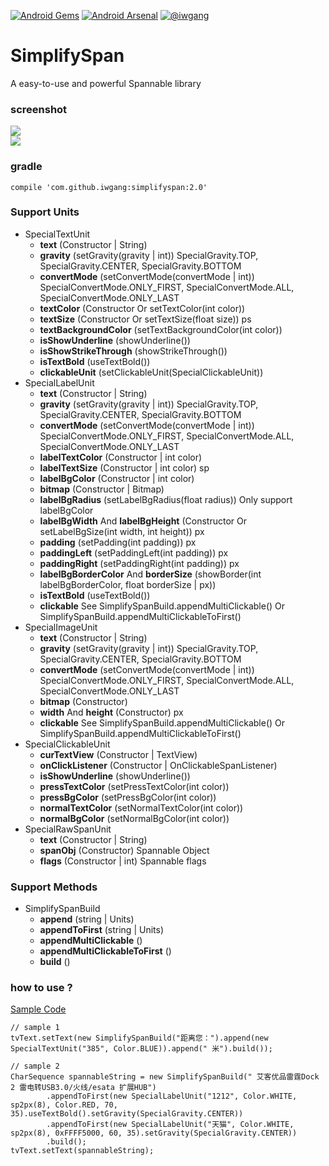 [![Android Gems](http://www.android-gems.com/badge/iwgang/SimplifySpan.svg?branch=master)](http://www.android-gems.com/lib/iwgang/SimplifySpan)
[![Android Arsenal](https://img.shields.io/badge/Android%20Arsenal-SimplifySpan-green.svg?style=true)](http://android-arsenal.com/details/1/2907)
[![@iwgang](https://img.shields.io/badge/weibo-%40iwgang-blue.svg)](http://weibo.com/iwgang)

# SimplifySpan
A easy-to-use and powerful Spannable library

### screenshot
![](https://raw.githubusercontent.com/iwgang/SimplifySpan/master/screenshot/s1.png)   
![](https://raw.githubusercontent.com/iwgang/SimplifySpan/master/screenshot/s3.gif)  

### gradle
    compile 'com.github.iwgang:simplifyspan:2.0'
    
### Support Units
* SpecialTextUnit
    * **text** (Constructor | String)
    * **gravity** (setGravity(gravity | int)) SpecialGravity.TOP, SpecialGravity.CENTER, SpecialGravity.BOTTOM
    * **convertMode** (setConvertMode(convertMode | int)) SpecialConvertMode.ONLY_FIRST, SpecialConvertMode.ALL, SpecialConvertMode.ONLY_LAST
    * **textColor** (Constructor Or setTextColor(int color))
    * **textSize** (Constructor Or setTextSize(float size)) ps
    * **textBackgroundColor** (setTextBackgroundColor(int color))
    * **isShowUnderline** (showUnderline())
    * **isShowStrikeThrough** (showStrikeThrough())
    * **isTextBold** (useTextBold())
    * **clickableUnit** (setClickableUnit(SpecialClickableUnit))
* SpecialLabelUnit
    * **text** (Constructor | String)
    * **gravity** (setGravity(gravity | int)) SpecialGravity.TOP, SpecialGravity.CENTER, SpecialGravity.BOTTOM
    * **convertMode** (setConvertMode(convertMode | int)) SpecialConvertMode.ONLY_FIRST, SpecialConvertMode.ALL, SpecialConvertMode.ONLY_LAST
    * **labelTextColor** (Constructor | int color)
    * **labelTextSize** (Constructor | int color) sp
    * **labelBgColor** (Constructor | int color)
    * **bitmap** (Constructor | Bitmap)
    * **labelBgRadius** (setLabelBgRadius(float radius)) Only support labelBgColor
    * **labelBgWidth** And **labelBgHeight** (Constructor Or setLabelBgSize(int width, int height)) px
    * **padding** (setPadding(int padding)) px
    * **paddingLeft** (setPaddingLeft(int padding)) px
    * **paddingRight** (setPaddingRight(int padding)) px
    * **labelBgBorderColor** And **borderSize** (showBorder(int labelBgBorderColor, float borderSize | px))
    * **isTextBold** (useTextBold())
    * **clickable** See SimplifySpanBuild.appendMultiClickable() Or SimplifySpanBuild.appendMultiClickableToFirst()
* SpecialImageUnit
    * **text** (Constructor | String)
    * **gravity** (setGravity(gravity | int)) SpecialGravity.TOP, SpecialGravity.CENTER, SpecialGravity.BOTTOM
    * **convertMode** (setConvertMode(convertMode | int)) SpecialConvertMode.ONLY_FIRST, SpecialConvertMode.ALL, SpecialConvertMode.ONLY_LAST
    * **bitmap** (Constructor)
    * **width** And **height** (Constructor) px
    * **clickable** See SimplifySpanBuild.appendMultiClickable() Or SimplifySpanBuild.appendMultiClickableToFirst()
* SpecialClickableUnit
    * **curTextView** (Constructor | TextView)
    * **onClickListener** (Constructor | OnClickableSpanListener)
    * **isShowUnderline** (showUnderline())
    * **pressTextColor** (setPressTextColor(int color))
    * **pressBgColor** (setPressBgColor(int color))
    * **normalTextColor** (setNormalTextColor(int color))
    * **normalBgColor** (setNormalBgColor(int color))
* SpecialRawSpanUnit
    * **text** (Constructor | String)
    * **spanObj** (Constructor) Spannable Object
    * **flags** (Constructor | int) Spannable flags
    
### Support Methods
* SimplifySpanBuild
    * **append** (string | Units)
    * **appendToFirst** (string | Units)
    * **appendMultiClickable** ()
    * **appendMultiClickableToFirst** ()
    * **build** ()

### how to use ?
[Sample Code](https://github.com/iwgang/SimplifySpan/blob/master/app/src/main/java/cn/iwgang/simplifyspandemo/MainActivity.java)
```
// sample 1
tvText.setText(new SimplifySpanBuild("距离您：").append(new SpecialTextUnit("385", Color.BLUE)).append(" 米").build());

// sample 2
CharSequence spannableString = new SimplifySpanBuild(" 艾客优品雷霆Dock 2 雷电转USB3.0/火线/esata 扩展HUB")
        .appendToFirst(new SpecialLabelUnit("1212", Color.WHITE, sp2px(8), Color.RED, 70, 35).useTextBold().setGravity(SpecialGravity.CENTER))
        .appendToFirst(new SpecialLabelUnit("天猫", Color.WHITE, sp2px(8), 0xFFFF5000, 60, 35).setGravity(SpecialGravity.CENTER))
        .build();
tvText.setText(spannableString);
```
